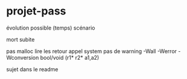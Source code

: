 # projet-pass

évolution possible (temps)
scénario


mort subite 

pas malloc
lire les retour appel system
pas de warning -Wall -Werror -Wconversion
bool/void (r1* r2*
            a1,a2)

sujet dans le readme